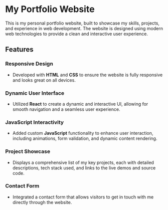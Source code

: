 # My Portfolio Website

This is my personal portfolio website, built to showcase my skills, projects, and experience in web development. The website is designed using modern web technologies to provide a clean and interactive user experience.

## Features

### Responsive Design
- Developed with **HTML** and **CSS** to ensure the website is fully responsive and looks great on all devices.

### Dynamic User Interface
- Utilized **React** to create a dynamic and interactive UI, allowing for smooth navigation and a seamless user experience.

### JavaScript Interactivity
- Added custom **JavaScript** functionality to enhance user interaction, including animations, form validation, and dynamic content rendering.

### Project Showcase
- Displays a comprehensive list of my key projects, each with detailed descriptions, tech stack used, and links to the live demos and source code.

### Contact Form
- Integrated a contact form that allows visitors to get in touch with me directly through the website.

